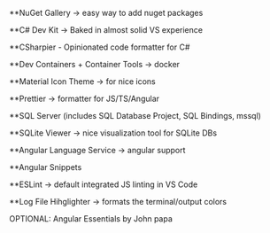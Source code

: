 
**NuGet Gallery -> easy way to add nuget packages

**C# Dev Kit -> Baked in almost solid VS experience

**CSharpier - Opinionated code formatter for C#

**Dev Containers + Container Tools -> docker

**Material Icon Theme -> for nice icons

**Prettier -> formatter for JS/TS/Angular

**SQL Server (includes SQL Database Project, SQL Bindings, mssql) 

**SQLite Viewer -> nice visualization tool for SQLite DBs

**Angular Language Service -> angular support

**Angular Snippets 

**ESLint -> default integrated JS linting in VS Code

**Log File Hihglighter -> formats the terminal/output colors


OPTIONAL: Angular Essentials by John papa